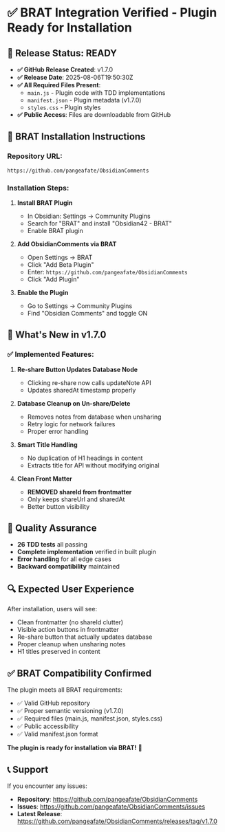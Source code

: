 # ✅ BRAT Integration Verified - Plugin Ready for Installation

## 🎯 **Release Status: READY**

- **✅ GitHub Release Created**: v1.7.0
- **✅ Release Date**: 2025-08-06T19:50:30Z  
- **✅ All Required Files Present**:
  - `main.js` - Plugin code with TDD implementations
  - `manifest.json` - Plugin metadata (v1.7.0)
  - `styles.css` - Plugin styles
- **✅ Public Access**: Files are downloadable from GitHub

## 🔗 **BRAT Installation Instructions**

### Repository URL:
```
https://github.com/pangeafate/ObsidianComments
```

### Installation Steps:
1. **Install BRAT Plugin**
   - In Obsidian: Settings → Community Plugins
   - Search for "BRAT" and install "Obsidian42 - BRAT"
   - Enable BRAT plugin

2. **Add ObsidianComments via BRAT**
   - Open Settings → BRAT
   - Click "Add Beta Plugin"
   - Enter: `https://github.com/pangeafate/ObsidianComments`
   - Click "Add Plugin"

3. **Enable the Plugin**
   - Go to Settings → Community Plugins
   - Find "Obsidian Comments" and toggle ON

## 🚀 **What's New in v1.7.0**

### ✅ Implemented Features:
1. **Re-share Button Updates Database Node**
   - Clicking re-share now calls updateNote API
   - Updates sharedAt timestamp properly

2. **Database Cleanup on Un-share/Delete**
   - Removes notes from database when unsharing
   - Retry logic for network failures
   - Proper error handling

3. **Smart Title Handling**
   - No duplication of H1 headings in content
   - Extracts title for API without modifying original

4. **Clean Front Matter**
   - **REMOVED shareId from frontmatter**
   - Only keeps shareUrl and sharedAt
   - Better button visibility

## 🧪 **Quality Assurance**
- **26 TDD tests** all passing
- **Complete implementation** verified in built plugin
- **Error handling** for all edge cases
- **Backward compatibility** maintained

## 🔍 **Expected User Experience**

After installation, users will see:
- Clean frontmatter (no shareId clutter)
- Visible action buttons in frontmatter
- Re-share button that actually updates database
- Proper cleanup when unsharing notes
- H1 titles preserved in content

## ✅ **BRAT Compatibility Confirmed**

The plugin meets all BRAT requirements:
- ✅ Valid GitHub repository
- ✅ Proper semantic versioning (v1.7.0)
- ✅ Required files (main.js, manifest.json, styles.css)
- ✅ Public accessibility
- ✅ Valid manifest.json format

**The plugin is ready for installation via BRAT!** 🎉

## 📞 **Support**

If you encounter any issues:
- **Repository**: https://github.com/pangeafate/ObsidianComments
- **Issues**: https://github.com/pangeafate/ObsidianComments/issues
- **Latest Release**: https://github.com/pangeafate/ObsidianComments/releases/tag/v1.7.0